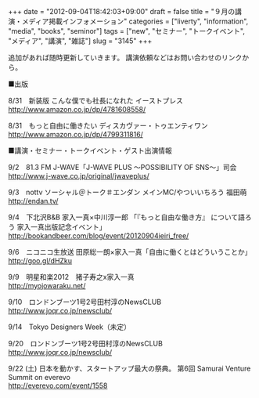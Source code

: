 +++
date = "2012-09-04T18:42:03+09:00"
draft = false
title = "９月の講演・メディア掲載インフォメーション"
categories = ["liverty", "information", "media", "books", "seminor"]
tags = ["new", "セミナー", "トークイベント", "メディア", "講演", "雑誌"]
slug = "3145"
+++

追加があれば随時更新していきます。 講演依頼などはお問い合わせのリンクから。

■出版

8/31　新装版 こんな僕でも社長になれた イーストプレス<br />
<a href="http://www.amazon.co.jp/dp/4781608558/">http://www.amazon.co.jp/dp/4781608558/</a>

8/31　もっと自由に働きたい ディスカヴァー・トゥエンティワン<br />
<a href="http://www.amazon.co.jp/dp/4799311816/">http://www.amazon.co.jp/dp/4799311816/</a>

■講演・セミナー・トークイベント・ゲスト出演情報

9/2　81.3 FM J-WAVE「J-WAVE PLUS 〜POSSIBILITY OF SNS〜」司会<br />
<a href="http://www.j-wave.co.jp/original/jwaveplus/">http://www.j-wave.co.jp/original/jwaveplus/</a>

9/3　nottv ソーシャル＠トーク＃エンダン メインMC/やついいちろう 福田萌<br />
<a href="http://endan.tv/">http://endan.tv/</a>

9/4　下北沢B&B 家入一真×中川淳一郎 「『もっと自由な働き方』 について語ろう 家入一真出版記念イベント」<br />
<a href="http://bookandbeer.com/blog/event/20120904ieiri_free/">http://bookandbeer.com/blog/event/20120904ieiri_free/</a>

9/6　ニコニコ生放送 田原総一朗×家入一真「自由に働くとはどういうことか」<br />
<a href="http://goo.gl/dHZku">http://goo.gl/dHZku</a>

9/9　明星和楽2012　猪子寿之x家入一真<br />
<a href="http://myojowaraku.net/">http://myojowaraku.net/</a>

9/10　ロンドンブーツ1号2号田村淳のNewsCLUB<br />
<a href="http://www.joqr.co.jp/newsclub/">http://www.joqr.co.jp/newsclub/</a>

9/14　Tokyo Designers Week（未定）

9/20　ロンドンブーツ1号2号田村淳のNewsCLUB<br />
<a href="http://www.joqr.co.jp/newsclub/">http://www.joqr.co.jp/newsclub/</a>

9/22 (土) 日本を動かす、スタートアップ最大の祭典。 第6回 Samurai Venture Summit on everevo<br />
<a href="http://everevo.com/event/1558">http://everevo.com/event/1558</a>
